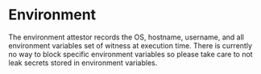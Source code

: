 # Environment

The environment attestor records the OS, hostname, username, and all environment variables set
of witness at execution time.  There is currently no way to block specific environment variables
so please take care to not leak secrets stored in environment variables.
